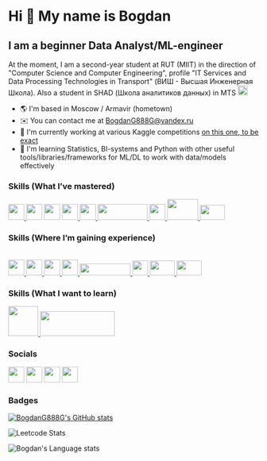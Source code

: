 Hi 👋 My name is Bogdan
=======================

I am a beginner Data Analyst/ML-engineer
--------------------------------

At the moment, I am a second-year student at RUT (MIIT) in the direction of "Computer Science and Computer Engineering", profile "IT Services and Data Processing Technologies in Transport" (ВИШ - Высшая Инженерная Школа). Also a student in SHAD (Школа аналитиков данных) in MTS <img src = 'https://static.mts.ru/mts_rf/images/logo/new/mts_logo_cmyk.png' width = 20>


* 🌎  I'm based in Moscow / Armavir (hometown)
* ✉️  You can contact me at [BogdanG888G@yandex.ru](mailto:BogdanG888G@yandex.ru)
* 🚀  I'm currently working at various Kaggle competitions [on this one, to be exact](https://github.com/BogdanG888G/JOJO_stands)
* 🧠  I'm learning Statistics, BI-systems and Python with other useful tools/libraries/frameworks for ML/DL to work with data/models effectively

### Skills (What I’ve mastered)
<p>

<p align="left">
<a href="https://www.python.org"> <img src = "https://raw.githubusercontent.com/danielcranney/readme-generator/main/public/icons/skills/python-colored.svg"width="32" height="32"> </a>
<a href='https://pandas.pydata.org/'> <img src = 'https://encrypted-tbn0.gstatic.com/images?q=tbn:ANd9GcSHZd37oUzVXPHOsl-Ygg5hzYpZs7Djvk-vSw&s'width='32' height='32'></a>
<a href='https://numpy.org/'> <img src = 'https://numpy.org/images/logo.svg'width='32' height='32'></a>
<a href='https://matplotlib.org/'> <img src = 'https://upload.wikimedia.org/wikipedia/commons/thumb/8/84/Matplotlib_icon.svg/1200px-Matplotlib_icon.svg.png'width='32' height='32'> </a>
<a href='https://seaborn.pydata.org/'> <img src = 'https://cdn.worldvectorlogo.com/logos/seaborn-1.svg'width='32' height='32'> </a>
<a href='https://plotly.com/python/'> <img src = 'https://upload.wikimedia.org/wikipedia/commons/thumb/8/8a/Plotly-logo.png/1200px-Plotly-logo.png'width='100' height='32'> </a>
<a href='https://www.postgresql.org/'> <img src = 'https://www.postgresql.org/media/img/about/press/elephant.png'width='32' height='32'> </a>
<a href='https://scikit-learn.org/stable/'> <img src = 'https://e7.pngegg.com/pngimages/39/4/png-clipart-logo-scikit-learn-python-github-machine-learning-text-orange.png'width='62' height='42'> </a>
<a href='https://scipy.org/'> <img src = 'https://avatars.mds.yandex.net/i?id=768755843a4c8b0add260c97de14e905_l-5231845-images-thumbs&n=13'width='50' height='30'> </a>
</p>

### Skills (Where I’m gaining experience)
<br>
<a href='https://airflow.apache.org/'> <img src = 'https://static-00.iconduck.com/assets.00/airflow-icon-2048x2048-ptyvisqh.png'width='32' height='32'> </a>
<a href='https://mlflow.org/'> <img src = 'https://github.com/mlflow-automation.png'width='32' height='32'> </a>
<a href='https://www.microsoft.com/en-us/power-platform/products/power-bi'> <img src = 'https://upload.wikimedia.org/wikipedia/commons/thumb/c/cf/New_Power_BI_Logo.svg/1200px-New_Power_BI_Logo.svg.png'width='32' height='32'> </a>
<a href='https://www.tableau.com/'> <img src = 'https://cdn.worldvectorlogo.com/logos/tableau-software.svg'width='32' height='32'> </a>
<a href='https://pytorch.org/'> <img src = 'https://upload.wikimedia.org/wikipedia/commons/9/96/Pytorch_logo.png'width='102' height='24'> </a>
<a href='https://www.docker.com'> <img src = 'https://www.syssoft.ru/upload/iblock/fa5/tz3ab5xzs2u1p75neyjx1biv6w61mdcp.png'width='31' height='30'> </a>
<a href='https://superset.apache.org'> <img src = 'https://camo.githubusercontent.com/fad780a61567ecc830bfc9d798e1403bc07dcd708939104bd3e5f97a9846fc8d/68747470733a2f2f7374617469632e74696c646163646e2e636f6d2f74696c64333333312d363433392d343533302d613136362d3339363533303633363533392f53757065727365745f6c6f676f2e706e67'width='50' height='30'> </a>
<a href='https://clickhouse.com/'> <img src = 'https://marketplace-assets.digitalocean.com/logos/clickhouse.svg'width='50' height='30'> </a>
</p>


### Skills (What I want to learn)

<p>
<a href='https://spark.apache.org/docs/latest/api/python/index.html'> <img src = 'https://jade-biz.com/wp-content/uploads/2023/10/pySpark.png'width='60' height='60'> </a>
<a href='https://fastapi.tiangolo.com'> <img src = 'https://raw.githubusercontent.com/uriyyo/fastapi-filters/main/logo.png' width='150' height='50'> </a>



### Socials

<p align="left"> <a href="https://discordapp.com/users/938033198007463937/"><img src="https://raw.githubusercontent.com/danielcranney/readme-generator/main/public/icons/socials/discord.svg" width = 32></a>
<a href="https://vk.com/body2006"><img src="https://upload.wikimedia.org/wikipedia/commons/thumb/f/f3/VK_Compact_Logo_%282021-present%29.svg/1200px-VK_Compact_Logo_%282021-present%29.svg.png" width = 32></a>
<a href="https://t.me/G_GBogdanG_G"><img src="https://upload.wikimedia.org/wikipedia/commons/thumb/8/82/Telegram_logo.svg/2048px-Telegram_logo.svg.png" width = 32></a>
<a href='https://www.kaggle.com/bogdang888g'> <img src='https://cdn4.iconfinder.com/data/icons/logos-and-brands/512/189_Kaggle_logo_logos-512.png' width=32></a>
</p>


### Badges

<p>
<a href="http://www.github.com/BogdanG888G"><img src="https://github-readme-stats.vercel.app/api?username=BogdanG888G&show_icons=true&hide=&count_private=true&title_color=0891b2&text_color=ffffff&icon_color=0891b2&bg_color=1c1917&hide_border=true&show_icons=true" alt="BogdanG888G's GitHub stats" /></a>

![Leetcode Stats](https://leetcard.jacoblin.cool/BogdanG888GG)

![Bogdan's Language stats](https://github-readme-stats-eight-theta.vercel.app/api/top-langs/?username=BogdanG888G&layout=compact&langs_count=8&hide_border=true)
<br />

